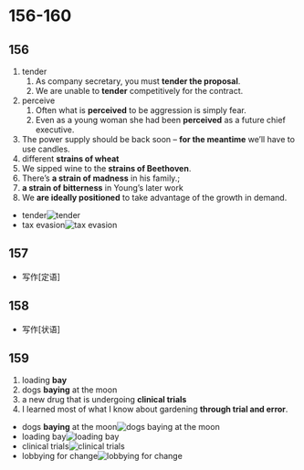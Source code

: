 # 156-160

## 156

1. tender
   1. As company secretary, you must **tender the proposal**.
   2. We are unable to **tender** competitively for the contract.
2. perceive
   1. Often what is **perceived** to be aggression is simply fear.
   2. Even as a young woman she had been **perceived** as a future chief executive.
3. The power supply should be back soon – **for the meantime** we’ll have to use candles.
4. different **strains of wheat**
5. We sipped wine to the **strains of Beethoven**.
6. There’s **a strain of madness** in his family.;
7. **a strain of bitterness** in Young’s later work
8. We **are ideally positioned** to take advantage of the growth in demand.

- tender![tender](https://acarnequeomundoprefere.com.br/uploads/media/image/082f93d4e40384ee94f9d602cdafdfd5.jpg)
- tax evasion![tax evasion](https://ayarlaw.com/new-site/wp-content/uploads/2018/06/tax-evasion-v-tax-avoidance-1.jpg)

## 157

- 写作[定语]

## 158

- 写作[状语]

## 159

1. loading **bay**
2. dogs **baying** at the moon
3. a new drug that is undergoing **clinical trials**
4. I learned most of what I know about gardening **through trial and error**.

- dogs **baying** at the moon![dogs baying at the moon](https://dogtime.com/assets/uploads/2018/10/why-dogs-howl-moon-1.jpg)
- loading bay![loading bay](https://www.indiantextilemagazine.in/wp-content/uploads/2019/08/GandhiAutomation-DockLevelers-pic.jpg)
- clinical trials![clinical trials](https://www.news-medical.net/images/Article_Images/ImageForArticle_22414_16508973572704226.jpg)
- lobbying for change![lobbying for change](https://m.media-amazon.com/images/I/51gEM9V+HPL._AC_SY780_.jpg)
